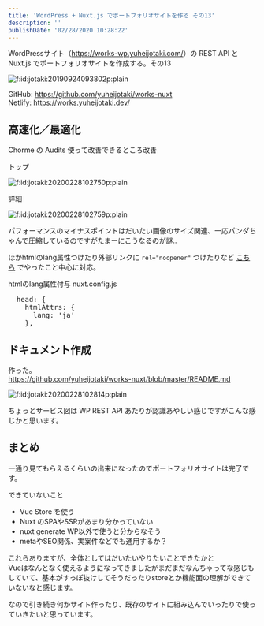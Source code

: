 ```yaml
---
title: 'WordPress + Nuxt.js でポートフォリオサイトを作る その13'
description: ''
publishDate: '02/28/2020 10:28:22'
---
```


<p>WordPressサイト（<a href="https://works-wp.yuheijotaki.com/">https://works-wp.yuheijotaki.com/</a>）の REST API と Nuxt.js でポートフォリオサイトを作成する。その13</p>

<p><span itemscope itemtype="http://schema.org/Photograph"><img src="/images/hatena/20190924093802.png" alt="f:id:jotaki:20190924093802p:plain" title="f:id:jotaki:20190924093802p:plain" class="hatena-fotolife" itemprop="image" /></span></p>

<p>GitHub: <a href="https://github.com/yuheijotaki/works-nuxt">https://github.com/yuheijotaki/works-nuxt</a><br />
Netlify: <a href="https://works.yuheijotaki.dev/">https://works.yuheijotaki.dev/</a></p>

<h2>高速化／最適化</h2>

<p>Chorme の Audits 使って改善できるところ改善</p>

<p>トップ</p>

<p><span itemscope itemtype="http://schema.org/Photograph"><img src="/images/hatena/20200228102750.png" alt="f:id:jotaki:20200228102750p:plain" title="f:id:jotaki:20200228102750p:plain" class="hatena-fotolife" itemprop="image" /></span></p>

<p>詳細</p>

<p><span itemscope itemtype="http://schema.org/Photograph"><img src="/images/hatena/20200228102759.png" alt="f:id:jotaki:20200228102759p:plain" title="f:id:jotaki:20200228102759p:plain" class="hatena-fotolife" itemprop="image" /></span></p>

<p>パフォーマンスのマイナスポイントはだいたい画像のサイズ関連、一応パンダちゃんで圧縮しているのですがたまーにこうなるのが謎..</p>

<p>ほかhtmlのlang属性つけたり外部リンクに <code>rel="noopener"</code> つけたりなど <a href="https://jtk.hatenablog.com/entry/2019/12/20/091856">こちら</a> でやったこと中心に対応。</p>

<p>htmlのlang属性付与 nuxt.config.js</p>

<pre class="code lang-javascript" data-lang="javascript" data-unlink>  head: <span class="synIdentifier">{</span>
    htmlAttrs: <span class="synIdentifier">{</span>
      lang: <span class="synConstant">'ja'</span>
    <span class="synIdentifier">}</span>,
</pre>

<h2>ドキュメント作成</h2>

<p>作った。<br />
<a href="https://github.com/yuheijotaki/works-nuxt/blob/master/README.md">https://github.com/yuheijotaki/works-nuxt/blob/master/README.md</a></p>

<p><span itemscope itemtype="http://schema.org/Photograph"><img src="/images/hatena/20200228102814.png" alt="f:id:jotaki:20200228102814p:plain" title="f:id:jotaki:20200228102814p:plain" class="hatena-fotolife" itemprop="image" /></span></p>

<p>ちょっとサービス図は WP REST API あたりが認識あやしい感じですがこんな感じかと思います。</p>

<h2>まとめ</h2>

<p>一通り見てもらえるくらいの出来になったのでポートフォリオサイトは完了です。</p>

<p>できていないこと</p>

<ul>
<li>Vue Store を使う</li>
<li>Nuxt のSPAやSSRがあまり分かっていない</li>
<li>nuxt generate WP以外で使うと分からなそう</li>
<li>metaやSEO関係、実案件などでも通用するか？</li>
</ul>

<p>これらありますが、全体としてはだいたいやりたいことできたかと<br />
Vueはなんとなく使えるようになってきましたがまだまだなんちゃってな感じもしていて、基本がすっぽ抜けしてそうだったりstoreとか機能面の理解ができていないなと感じます。</p>

<p>なので引き続き何かサイト作ったり、既存のサイトに組み込んでいったりで使っていきたいと思っています。</p>
